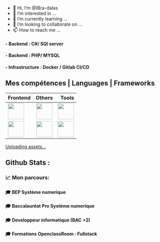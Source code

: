 - 👋 Hi, I’m @IBra-dalas
- 👀 I’m interested in ...
- 🌱 I’m currently learning ...
- 💞️ I’m looking to collaborate on ...
- 📫 How to reach me ...

<!---
IBra-dalas/IBra-dalas is a ✨ special ✨ repository because its `README.md` (this file) appears on your GitHub profile.
You can click the Preview link to take a look at your changes.
--->
#### - Backend : C#/ SQl server
#### - Backend : PHP/ MYSQL

#### - Infrastructure : Docker / Gitlab CI/CD 

## Mes compétences | Languages | Frameworks



| Frontend      | Others        | Tools |
| ------------- |:-------------:| -----:|
| <img src="./assets/react.png"  width="50" height="50"/> | <img src="./assets/python.png"  width="50" height="50"/> | <img src="./assets/dockerr.png"  width="50" height="50"/> |
| <img src="./assets/js.png"  width="50" height="50"/> | <img src="./assets/nodejs.png"  width="50" height="50"/> | <img src="./assets/heroku.png"  width="50" height="50"/> |
[Uploading assets…]()

## Github Stats :
### 📈 Mon parcours:
#### 🎓 BEP Système numerique
#### 🎓 Baccalauréat Pro Système numerique

#### 🎓 Developpeur informatique (BAC +2)

#### 🎓 Formations OpenclassRoom : Fullstack
